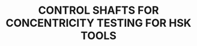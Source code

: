 --- 
title : "CONTROL SHAFTS FOR CONCENTRICITY TESTING FOR HSK TOOLS"
date: 
draft: false
short_desc : " Exact run-out control shaft for absolutely error-free run-out measurement of your recordings. "
long_desc : "The concentricity of HSK tool holders (preferably in a prism device) is checked with control shafts. The tool holders are drawn in in a defined manner using a built-in manual clamp, just as they are clamped in the machine spindle. "
img : "/images/diebold-img/measuringtools-img/Kontrollwellen_72cdc99ad0.jpg"
link    : "controlshafts"
series: "/diebold/measuring/"
features : [" ", "", ""]
---
